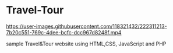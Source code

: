 # Travel-Tour

https://user-images.githubusercontent.com/118321432/222311213-7b20c551-769c-4dee-bcfc-dcc967d8248f.mp4




sample Travel&Tour website using HTML,CSS, JavaScript and PHP

